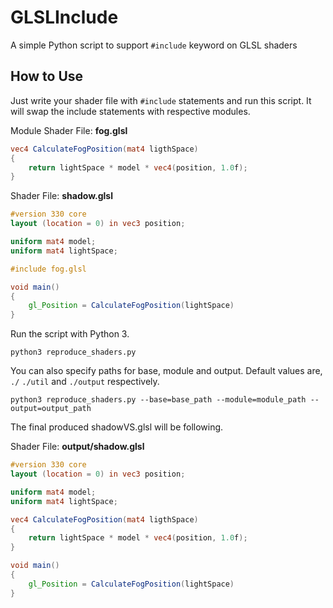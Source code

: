 # GLSLInclude
A simple Python script to support `#include` keyword on GLSL shaders

## How to Use
Just write your shader file with `#include` statements and run this script. It will swap the include statements with respective modules.

Module Shader File: **fog.glsl**
```glsl
vec4 CalculateFogPosition(mat4 ligthSpace)
{
    return lightSpace * model * vec4(position, 1.0f);
}
```

Shader File: **shadow.glsl**
```glsl
#version 330 core
layout (location = 0) in vec3 position;

uniform mat4 model;
uniform mat4 lightSpace;

#include fog.glsl

void main()
{
    gl_Position = CalculateFogPosition(lightSpace)
}
```

Run the script with Python 3.


```shell
python3 reproduce_shaders.py
```
You can also specify paths for base, module and output. Default values are, `./` `./util` and `./output` respectively.

```shell
python3 reproduce_shaders.py --base=base_path --module=module_path --output=output_path
```

The final produced shadowVS.glsl will be following.

Shader File: **output/shadow.glsl**
```glsl
#version 330 core
layout (location = 0) in vec3 position;

uniform mat4 model;
uniform mat4 lightSpace;

vec4 CalculateFogPosition(mat4 ligthSpace)
{
    return lightSpace * model * vec4(position, 1.0f);
}

void main()
{
    gl_Position = CalculateFogPosition(lightSpace)
}
```
